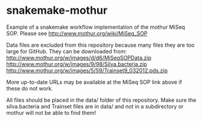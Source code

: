 # snakemake-mothur

Example of a snakemake workflow implementation of the mothur MiSeq SOP.
Please see http://www.mothur.org/wiki/MiSeq_SOP

Data files are excluded from this repository because many files they are too large for GitHub.
They can be downloaded from: 
  http://www.mothur.org/w/images/d/d6/MiSeqSOPData.zip
  http://www.mothur.org/w/images/9/98/Silva.bacteria.zip
  http://www.mothur.org/w/images/5/59/Trainset9_032012.pds.zip
  
More up-to-date URLs may be available at the MiSeq SOP link above if these do not work.
  
All files should be placed in the data/ folder of this repository. 
Make sure the silva.bacteria and Trainset files are in data/ and not in a subdirectory or mothur will not be able to find them!

